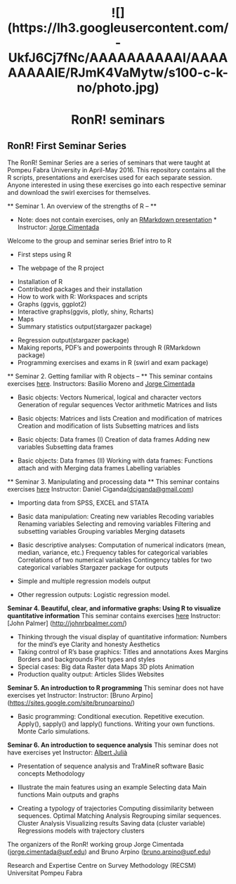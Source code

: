 <center> <h1> ![](https://lh3.googleusercontent.com/-UkfJ6Cj7fNc/AAAAAAAAAAI/AAAAAAAAAIE/RJmK4VaMytw/s100-c-k-no/photo.jpg)</h1> </center>
<center> <h1> RonR! seminars</h1> </center>

## RonR! First Seminar Series

The RonR! Seminar Series are a series of seminars that were taught at Pompeu Fabra University in April-May 2016. This repository contains all the R scripts, presentations and exercises used for each separate session. Anyone interested in using these exercises go into each respective seminar and download the swirl exercises for themselves.

** Seminar 1. An overview of the strengths of R – **
* Note: does not contain exercises, only an [RMarkdown presentation](https://github.com/cimentadaj/Rseminars/blob/master/RonR_First_Seminar/First-seminar-presentation.rmd) *
Instructor: [Jorge Cimentada](www.jorgecimentada.com)

Welcome to the group and seminar series 
Brief intro to R
* First steps using R
+ The webpage of the R project
* Installation of R
* Contributed packages and their installation
* How to work with R: Workspaces and scripts
* Graphs (ggvis, ggplot2)
* Interactive graphs(ggvis, plotly, shiny, Rcharts)
* Maps
* Summary statistics output(stargazer package)
- Regression output(stargazer package)
- Making reports, PDF’s and powerpoints through R (RMarkdown package)
- Programming exercises and exams in R (swirl and exam package)

** Seminar 2. Getting familiar with R objects – **
This seminar contains exercises [here](https://github.com/cimentadaj/Rseminars/tree/master/RonR_Second_Seminar).
Instructors: Basilio Moreno and [Jorge Cimentada](www.jorgecimentada.com) 

- Basic objects: Vectors
Numerical, logical and character vectors
Generation of regular sequences
Vector arithmetic
Matrices and lists

- Basic objects: Matrices and lists
Creation and modification of matrices
Creation and modification of lists
Subsetting matrices and lists

- Basic objects: Data frames (I)
Creation of data frames
Adding new variables
Subsetting data frames

- Basic objects: Data frames (II)
Working with data frames: Functions attach and with
Merging data frames
Labelling variables


** Seminar 3. Manipulating and processing data ** 
This seminar contains exercises [here](https://github.com/cimentadaj/Rseminars/tree/master/RonR_Third_Seminar)
Instructor: Daniel Ciganda(dciganda@gmail.com)

- Importing data from SPSS, EXCEL and STATA
- Basic data manipulation:
Creating new variables
Recoding variables
Renaming variables
Selecting and removing variables
Filtering and subsetting variables
Grouping variables
Merging datasets

- Basic descriptive analyses:
Computation of numerical indicators (mean, median, variance, etc.)
Frequency tables for categorical variables
Correlations of two numerical variables
Contingency tables for two categorical variables
Stargazer package for outputs
- Simple and multiple regression models output
- Other regression outputs: Logistic regression model.

**Seminar 4. Beautiful, clear, and informative graphs: Using R to visualize quantitative information**
This seminar contains exercises [here](https://github.com/cimentadaj/Rseminars/tree/master/RonR_Fourth_Seminar)
Instructor: [John Palmer] (http://johnrbpalmer.com/)

- Thinking through the visual display of quantitative information:
Numbers for the mind’s eye
Clarity and honesty
Aesthetics
- Taking control of R’s base graphics:
Titles and annotations
Axes
Margins
Borders and backgrounds
Plot types and styles
- Special cases:
Big data
Raster data
Maps
3D plots
Animation
- Production quality output:
Articles
Slides
Websites

**Seminar 5. An introduction to R programming**
This seminar does not have exercises yet
Instructor: Instructor: [Bruno Arpino] (https://sites.google.com/site/brunoarpino/)
- Basic programming:
Conditional execution.
Repetitive execution.
Apply(), sapply() and lapply() functions.
Writing your own functions.
Monte Carlo simulations.

**Seminar 6. An introduction to sequence analysis**
This seminar does not have exercises yet
Instructor: [Albert Julià](https://www.upf.edu/survey/members/albertjulix.html)
- Presentation of sequence analysis and TraMineR software
Basic concepts
Methodology
- Illustrate the main features using an example
Selecting data
Main functions
Main outputs and graphs

- Creating a typology of trajectories
Computing dissimilarity between sequences. Optimal Matching Analysis
Regrouping similar sequences. Cluster Analysis
Visualizing results
Saving data (cluster variable)
Regressions models with trajectory clusters


The organizers of the RonR! working group Jorge Cimentada (jorge.cimentada@upf.edu) and Bruno Arpino (bruno.arpino@upf.edu) 

Research and Expertise Centre on Survey Methodology (RECSM) Universitat Pompeu Fabra
